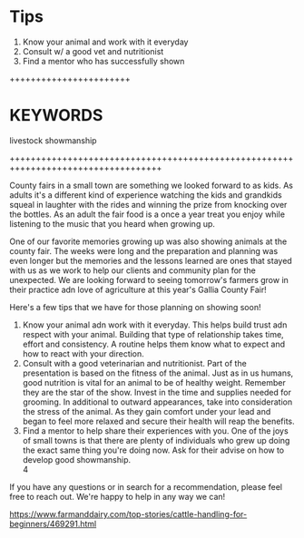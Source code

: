 # Tips
1.  Know your animal and work with it everyday
2.  Consult w/ a good vet and nutritionist
3.  Find a mentor who has successfully shown

+++++++++++++++++++++++
# KEYWORDS
livestock showmanship



+++++++++++++++++++++++++++++++++++++++++++++++++++++++++++++++++++++++++++++++++++

County fairs in a small town are something we looked forward to as kids.  As adults it's a different kind of experience watching the kids and grandkids squeal in laughter with the rides and winning the prize from knocking over the bottles.  As an adult the fair food is a once a year treat you enjoy while listening to the music that you heard when growing up.  

One of our favorite memories growing up was also showing animals at the county fair.  The weeks were long and the preparation and planning was even longer but the memories and the lessons learned are ones that stayed with us as we work to help our clients and community plan for the unexpected.  We are looking forward to seeing tomorrow's farmers grow in their practice adn love of agriculture at this year's Gallia County Fair!

Here's a few tips that we have for those planning on showing soon!

1.  Know your animal adn work with it everyday. This helps build trust adn respect with your animal.  Building that type of relationship takes time, effort and consistency.  A routine helps them know what to expect and how to react with your direction.  
2.  Consult with a good veterinarian and nutritionist.  Part of the presentation is based on the fitness of the animal. Just as in us humans, good nutrition is vital for an animal to be of healthy weight.  Remember they are the star of the show.  Invest in the time and supplies needed for grooming.  In additional to outward appearances, take into consideration the stress of the animal.  As they gain comfort under your lead and began to feel more relaxed and secure their health will reap the benefits.
3.  Find a mentor to help share their experiences with you.  One of the joys of small towns is that there are plenty of individuals who grew up doing the exact same thing you're doing now.  Ask for their advise on how to develop good showmanship.  
4

If you have any questions or in search for a recommendation, please feel free to reach out.  We're happy to help in any way we can!

https://www.farmanddairy.com/top-stories/cattle-handling-for-beginners/469291.html



